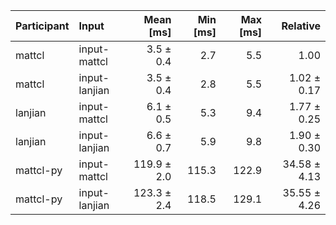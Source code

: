 | Participant | Input | Mean [ms] | Min [ms] | Max [ms] | Relative |
|:---|:---|---:|---:|---:|---:|
| mattcl | input-mattcl | 3.5 ± 0.4 | 2.7 | 5.5 | 1.00 |
| mattcl | input-lanjian | 3.5 ± 0.4 | 2.8 | 5.5 | 1.02 ± 0.17 |
| lanjian | input-mattcl | 6.1 ± 0.5 | 5.3 | 9.4 | 1.77 ± 0.25 |
| lanjian | input-lanjian | 6.6 ± 0.7 | 5.9 | 9.8 | 1.90 ± 0.30 |
| mattcl-py | input-mattcl | 119.9 ± 2.0 | 115.3 | 122.9 | 34.58 ± 4.13 |
| mattcl-py | input-lanjian | 123.3 ± 2.4 | 118.5 | 129.1 | 35.55 ± 4.26 |
